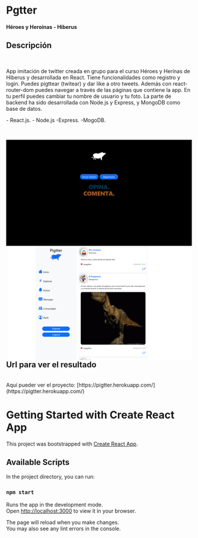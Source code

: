 # Pgtter
<h4> Héroes y Heroínas - Hiberus </h4>

## Descripción 
<br/>
<p> App imitación de twitter creada en grupo para el curso Héroes y Herínas de Hiberus y desarrollada en React. Tiene funcionalidades como registro y login. Puedes pigttear (twitear) y dar like a otro tweets. Además con react-router-dom puedes navegar a través de las páginas que contiene la app. En tu perfil puedes cambiar tu nombre de usuario y tu foto. La parte de backend ha sido desarrollada con Node.js y Express, y MongoDB como base de datos.</p>
<p>
- React.js.
- Node.js
-Express.
-MogoDB.
</p>
<br/>
<p align="center">
<img src="frontend/src/assets/view.png"   />
<img  src="frontend/src/assets/view2.png""  align="right"  width="500"/>
</p>


## Url para ver el resultado
<br/>
Aquí pueder ver el proyecto: [https://pigtter.herokuapp.com/](https://pigtter.herokuapp.com/)


# Getting Started with Create React App

This project was bootstrapped with [Create React App](https://github.com/facebook/create-react-app).

## Available Scripts

In the project directory, you can run:

### `npm start`

Runs the app in the development mode.\
Open [http://localhost:3000](http://localhost:3000) to view it in your browser.

The page will reload when you make changes.\
You may also see any lint errors in the console.


